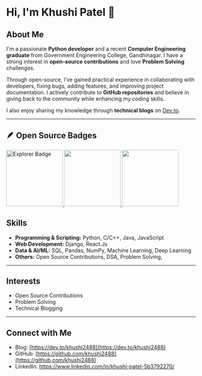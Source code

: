 # Hi, I'm Khushi Patel 👋

## About Me  

I'm a passionate **Python developer** and a recent **Computer Engineering graduate** from Government Engineering College, Gandhinagar. I have a strong interest in **open-source contributions** and love **Problem Solving** challenges.  

Through open-source, I’ve gained practical experience in collaborating with developers, fixing bugs, adding features, and improving project documentation. I actively contribute to **GitHub repositories** and believe in giving back to the community while enhancing my coding skills.  

I also enjoy sharing my knowledge through **technical blogs** on [Dev.to](https://dev.to/khushi2488).  

---

## 🪶 Open Source Badges  

<div style="display:flex; align-items:center; gap: 10px;">
  <a href="https://gssoc.girlscript.tech/leaderboard">
    <img src="https://raw.githubusercontent.com/GSSoC24/Postman-Challenge/main/docs/assets/1.png" width="150px" height="150px" alt="Explorer Badge" />
    <img src="https://raw.githubusercontent.com/GSSoC24/Postman-Challenge/main/docs/assets/2.png" width="150px" height="150px" />
     <img src="https://raw.githubusercontent.com/GSSoC24/Postman-Challenge/main/docs/assets/3.png" width="150px" height="150px" />
  </a>
</div>



## Skills
- **Programming & Scripting:** Python, C/C++, Java, JavaScript  
- **Web Development:** Django, React.Js 
- **Data & AI/ML:** SQL, Pandas, NumPy, Machine Learning, Deep Learning
- **Others:** Open Source Contributions, DSA, Problem Solving,  

---

## Interests
- Open Source Contributions
- Problem Solving
- Technical Blogging  

---

## Connect with Me
- Blog: [https://dev.to/khushi2488](https://dev.to/khushi2488)  
- GitHub: [https://github.com/khushi2488](https://github.com/khushi2488)  
- LinkedIn: https://www.linkedin.com/in/khushi-patel-5b3792270/ 

